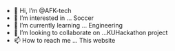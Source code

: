 - 👋 Hi, I’m @AFK-tech
- 👀 I’m interested in ... Soccer
- 🌱 I’m currently learning ... Engineering 
- 💞️ I’m looking to collaborate on ...KUHackathon project
- 📫 How to reach me ... This website

<!---
AFK-tech/AFK-tech is a ✨ special ✨ repository because its `README.md` (this file) appears on your GitHub profile.
You can click the Preview link to take a look at your changes.
--->
